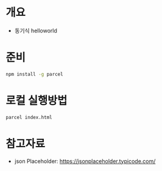 # 개요
* 동기식 helloworld

# 준비
```sh
npm install -g parcel
```

# 로컬 실행방법
```sh
parcel index.html
```

# 참고자료
* json Placeholder: https://jsonplaceholder.typicode.com/
